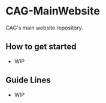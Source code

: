# CAG-MainWebsite
CAG's main website repository.

## How to get started
 - WIP

## Guide Lines
 - WIP
